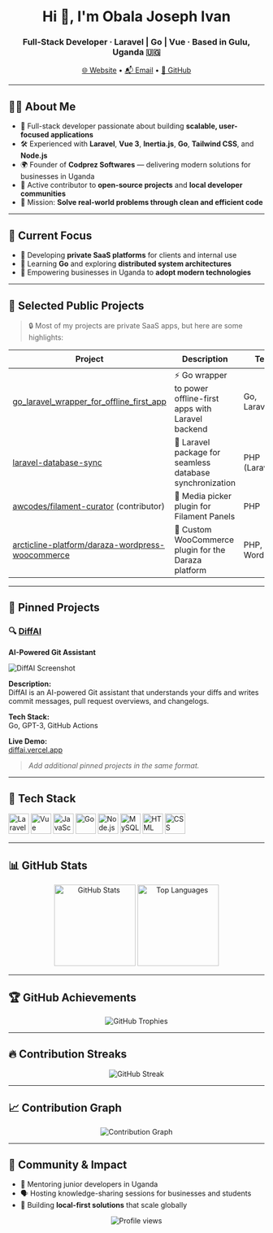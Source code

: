 <h1 align="center">Hi 👋, I'm Obala Joseph Ivan</h1>
<h3 align="center">Full-Stack Developer · Laravel | Go | Vue · Based in Gulu, Uganda 🇺🇬</h3>

<p align="center">
  <a href="https://codprez.com" target="_blank">🌐 Website</a> •
  <a href="mailto:info@codprez.com">📬 Email</a> •
  <a href="https://github.com/obalaweb">🐙 GitHub</a>
</p>

---

## 🧑‍💻 About Me

- 🚀 Full-stack developer passionate about building **scalable, user-focused applications**  
- 🛠️ Experienced with **Laravel**, **Vue 3**, **Inertia.js**, **Go**, **Tailwind CSS**, and **Node.js**  
- 🌍 Founder of **Codprez Softwares** — delivering modern solutions for businesses in Uganda  
- 🤝 Active contributor to **open-source projects** and **local developer communities**  
- 🎯 Mission: **Solve real-world problems through clean and efficient code**  

---

## 🚧 Current Focus

- 🔐 Developing **private SaaS platforms** for clients and internal use  
- 🧠 Learning **Go** and exploring **distributed system architectures**  
- 🌱 Empowering businesses in Uganda to **adopt modern technologies**  

---

## 💼 Selected Public Projects

> 🔒 Most of my projects are private SaaS apps, but here are some highlights:

| Project                                                                                                                 | Description                                                   | Tech           | ⭐   |
| ----------------------------------------------------------------------------------------------------------------------- | ------------------------------------------------------------- | -------------- | --- |
| [go\_laravel\_wrapper\_for\_offline\_first\_app](https://github.com/obalaweb/go_laravel_wrapper_for_offline_first_app)  | ⚡ Go wrapper to power offline-first apps with Laravel backend | Go, Laravel    | —   |
| [laravel-database-sync](https://github.com/obalaweb/laravel-database-sync)                                              | 🔄 Laravel package for seamless database synchronization      | PHP (Laravel)  | —   |
| [awcodes/filament-curator](https://github.com/awcodes/filament-curator) (contributor)                                   | 📸 Media picker plugin for Filament Panels                    | PHP            | 401 |
| [arcticline-platform/daraza-wordpress-woocommerce](https://github.com/arcticline-platform/daraza-wordpress-woocommerce) | 🛒 Custom WooCommerce plugin for the Daraza platform           | PHP, WordPress | —   |

---

## 📌 Pinned Projects

### 🔍 [DiffAI](https://github.com/obalaweb/diffai)  
**AI-Powered Git Assistant**

![DiffAI Screenshot](https://github.com/obalaweb/diffai/raw/main/assets/screenshot.png)

**Description:**  
DiffAI is an AI-powered Git assistant that understands your diffs and writes commit messages, pull request overviews, and changelogs.

**Tech Stack:**  
Go, GPT-3, GitHub Actions

**Live Demo:**  
[diffai.vercel.app](https://diffai.vercel.app)

> *Add additional pinned projects in the same format.*

---

## 🧰 Tech Stack

<p align="left">
  <img src="https://cdn.jsdelivr.net/gh/devicons/devicon/icons/laravel/laravel-plain.svg" width="40" alt="Laravel"/>
  <img src="https://cdn.jsdelivr.net/gh/devicons/devicon/icons/vuejs/vuejs-original.svg" width="40" alt="Vue"/>
  <img src="https://cdn.jsdelivr.net/gh/devicons/devicon/icons/javascript/javascript-original.svg" width="40" alt="JavaScript"/>
  <img src="https://cdn.jsdelivr.net/gh/devicons/devicon/icons/go/go-original.svg" width="40" alt="Go"/>
  <img src="https://cdn.jsdelivr.net/gh/devicons/devicon/icons/nodejs/nodejs-original.svg" width="40" alt="Node.js"/>
  <img src="https://cdn.jsdelivr.net/gh/devicons/devicon/icons/mysql/mysql-original.svg" width="40" alt="MySQL"/>
  <img src="https://cdn.jsdelivr.net/gh/devicons/devicon/icons/html5/html5-original.svg" width="40" alt="HTML"/>
  <img src="https://cdn.jsdelivr.net/gh/devicons/devicon/icons/css3/css3-original.svg" width="40" alt="CSS"/>
</p>

---

## 📊 GitHub Stats

<p align="center">
  <img src="https://github-readme-stats.vercel.app/api?username=obalaweb&show_icons=true&theme=radical" height="160" alt="GitHub Stats"/>
  <img src="https://github-readme-stats.vercel.app/api/top-langs/?username=obalaweb&layout=compact&theme=radical" height="160" alt="Top Languages"/>
</p>

---

## 🏆 GitHub Achievements

<p align="center">
  <img src="https://github-profile-trophy.vercel.app/?username=obalaweb&theme=radical&margin-w=15&margin-h=15&column=6" alt="GitHub Trophies"/>
</p>

---

## 🔥 Contribution Streaks

<p align="center">
  <img src="https://streak-stats.demolab.com?user=obalaweb&theme=radical&hide_border=true" alt="GitHub Streak"/>
</p>

---

## 📈 Contribution Graph

<p align="center">
  <img src="https://github-readme-activity-graph.vercel.app/graph?username=obalaweb&theme=radical&hide_border=true" alt="Contribution Graph"/>
</p>

---

## 👥 Community & Impact

- 🧠 Mentoring junior developers in Uganda  
- 🗣️ Hosting knowledge-sharing sessions for businesses and students  
- 🔗 Building **local-first solutions** that scale globally  

<p align="center">
  <img src="https://komarev.com/ghpvc/?username=obalaweb&label=Profile%20views&color=0e75b6&style=flat" alt="Profile views"/>
</p>
